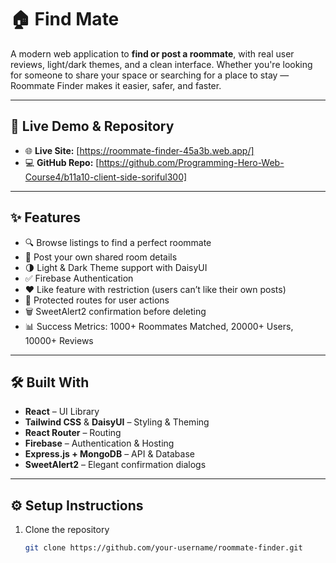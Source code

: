 # 🏠 Find Mate

A modern web application to **find or post a roommate**, with real user reviews, light/dark themes, and a clean interface. Whether you're looking for someone to share your space or searching for a place to stay — Roommate Finder makes it easier, safer, and faster.

---

## 🔗 Live Demo & Repository

- 🌐 **Live Site:** [https://roommate-finder-45a3b.web.app/]
- 💻 **GitHub Repo:** [https://github.com/Programming-Hero-Web-Course4/b11a10-client-side-soriful300]

---

## ✨ Features

- 🔍 Browse listings to find a perfect roommate
- 📝 Post your own shared room details
- 🌗 Light & Dark Theme support with DaisyUI
- ✅ Firebase Authentication
- ❤️ Like feature with restriction (users can’t like their own posts)
- 🔐 Protected routes for user actions
- 🗑️ SweetAlert2 confirmation before deleting
- 📊 Success Metrics: 1000+ Roommates Matched, 20000+ Users, 10000+ Reviews

---

## 🛠️ Built With

- **React** – UI Library
- **Tailwind CSS** & **DaisyUI** – Styling & Theming
- **React Router** – Routing
- **Firebase** – Authentication & Hosting
- **Express.js + MongoDB** – API & Database
- **SweetAlert2** – Elegant confirmation dialogs

---

## ⚙️ Setup Instructions

1. Clone the repository
   ```bash
   git clone https://github.com/your-username/roommate-finder.git
   ```
